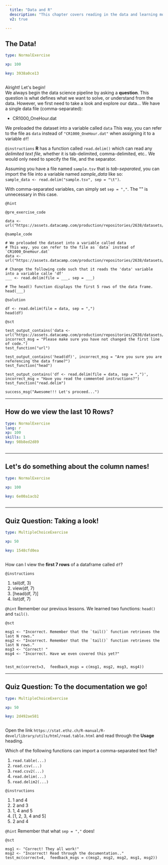 ```yaml
---
  title: "Data and R"
  description: "This chapter covers reading in the data and learning more about the data frame that contains it."
  v2: true

---
```

## The Data!

```yaml
type: NormalExercise

xp: 100

key: 3938a0ce13



```

Alright! Let's begin!  
We always begin the data science pipeline by asking a **question**. This question is what defines what we want to solve, or understand from the data. However, we first need to take a look and explore our data...
We have a single data file (comma-separated): 
- CR1000_OneHour.dat

We preloaded the dataset into a variable called `data`
This way, you can refer to the file as `data` instead of `"CR1000_OneHour.dat"` when assigning it to a variable `df`!

`@instructions`
**R** has a function called `read.delim()` which can read any *delimited text file*, whether it is tab-delimited, comma-delimited, etc.. We would only need to specify the file, and the separator.

Assuming you have a file named `sample.tsv` that is *tab-separated*, you can import the file into a variable named *sample_data* like so:    
`sample_data <- read.delim("sample.tsv", sep = "\t")`.

With comma-separated variables, can simply set `sep = ","`. The "\" is unnecessary in this case.

`@hint`


`@pre_exercise_code`
```{r}
data <- url("https://assets.datacamp.com/production/repositories/2638/datasets/e73949a03c41fd2cbe1de7691ff7adfc624bd22b/CR1000_OneHour.dat")
```
`@sample_code`
```{r}
# We preloaded the dataset into a variable called data
# This way, you can refer to the file as `data` instead of `CR1000_OneHour.dat`
data <- url("https://assets.datacamp.com/production/repositories/2638/datasets/e73949a03c41fd2cbe1de7691ff7adfc624bd22b/CR1000_OneHour.dat")

# Change the following code such that it reads the 'data' variable into a variable calle 'df'
___ <- read.delim(file = ___, sep = ___)

# The head() function displays the first 5 rows of the data frame.
head(___)
```
`@solution`
```{r}
df <- read.delim(file = data, sep = ",")
head(df)
```
`@sct`
```{r}
test_output_contains('data <- url("https://assets.datacamp.com/production/repositories/2638/datasets/e73949a03c41fd2cbe1de7691ff7adfc624bd22b/CR1000_OneHour.dat")', incorrect_msg = "Please make sure you have not changed the first line of code.")
test_function("url")

test_output_contains('head(df)', incorrect_msg = "Are you sure you are referencing the data frame?")
test_function("head")

test_output_contains('df <- read.delim(file = data, sep = ",")', incorrect_msg = "Have you read the commented instructions?")
test_function("read.delim")

success_msg("Awesome!!! Let's proceed...")
```






---
## How do we view the last 10 Rows?

```yaml
type: NormalExercise
lang: r
xp: 100
skills: 1
key: 98b8ed2d89



```















---
## Let's do something about the column names!

```yaml
type: NormalExercise

xp: 100

key: 6e00a1acb2



```















---
## Quiz Question: Taking a look!

```yaml
type: MultipleChoiceExercise

xp: 50

key: 1548cfd0ea



```

How can I view the **first 7 rows** of a dataframe called `df`?

`@instructions`
1. tail(df, 3)
2. view(df, 7)
3. [head(df, 7)]
4. list(df, 7)

`@hint`
Remember our previous lessons. We learned two functions: `head()` and `tail()`.




`@sct`
```{r}
msg1 <- "Incorrect. Remember that the `tail()` function retrieves the last N rows."
msg2 <- "Incorrect. Remember that the `tail()` function retrieves the last N rows."
msg3 <- "Correct! "
msg4 <- "Incorrect. Have we even covered this yet?"


test_mc(correct=3,  feedback_msgs = c(msg1, msg2, msg3, msg4))
```






---
## Quiz Question: To the documentation we go!

```yaml
type: MultipleChoiceExercise

xp: 50

key: 2d492ae581



```

Open the link `https://stat.ethz.ch/R-manual/R-devel/library/utils/html/read.table.html` and read through the **Usage** heading.

Which of the following functions can import a comma-separated text file?
1. `read.table(...)`
2. `read.csv(...)`
3. `read.csv2(...)`
4. `read.delim(...)`
5. `read.delim2(...)`

`@instructions`
1. 1 and 4
2. 2 and 3
3. 1, 4 and 5
4. [1, 2, 3, 4 and 5]
5. 2 and 4

`@hint`
Remember that what `sep = ","` does!




`@sct`
```{r}
msg1 <- "Correct! They all work!"
msg2 <- "Incorrect! Read through the documentation.."
test_mc(correct=4,  feedback_msgs = c(msg2, msg2, msg2, msg1, msg2))
```





